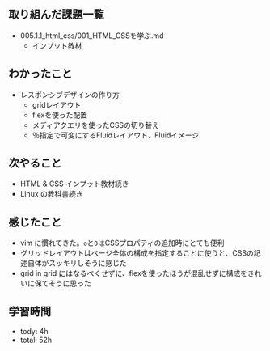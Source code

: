 
## 取り組んだ課題一覧

- 005.1.1_html_css/001_HTML_CSSを学ぶ.md
  - インプット教材

## わかったこと
- レスポンシブデザインの作り方
  - gridレイアウト
  - flexを使った配置
  - メディアクエリを使ったCSSの切り替え
  - ％指定で可変にするFluidレイアウト、Fluidイメージ

## 次やること
- HTML & CSS インプット教材続き
- Linux の教科書続き

## 感じたこと
- vim に慣れてきた。`o`と`O`はCSSプロパティの追加時にとても便利
- グリッドレイアウトはページ全体の構成を指定することに使うと、CSSの記述自体がスッキリしそうに感じた
-  grid in grid にはなるべくせずに、flexを使ったほうが混乱せずに構成をきれいに保てそうに思った

## 学習時間
- tody: 4h
- total: 52h
